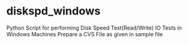 # diskspd_windows
Python Script for performing Disk Speed Test(Read/Write) IO Tests in Windows Machines
Prepare a CVS File as given in sample file
